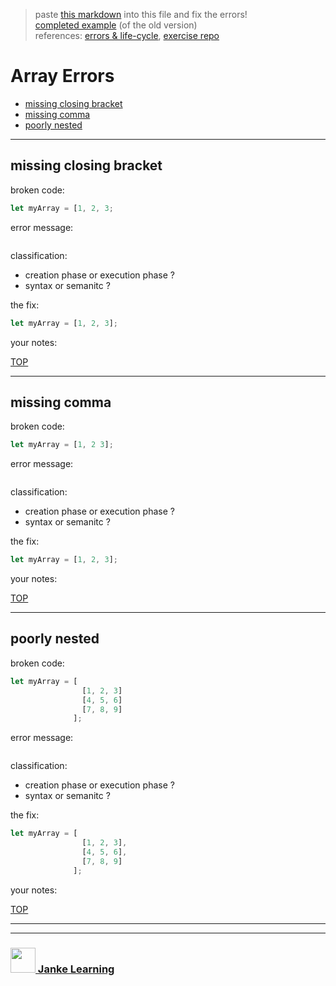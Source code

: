 > paste [this markdown](https://raw.githubusercontent.com/janke-learning/error-exercises/master/arrays.md) into this file and fix the errors!    
> [completed example](https://github.com/AlfiYusrina/hyf-javascript1/blob/master/week1/errors_solutions.MD)  (of the old version)  
> references: [errors & life-cycle](https://github.com/janke-learning/errors-and-life-cycle), [exercise repo](https://github.com/janke-learning/errors)
# Array Errors


* [missing closing bracket](#missing-closing-bracket)
* [missing comma](#missing-comma)
* [poorly nested](#poorly-nested)

---

## missing closing bracket

broken code:
```js
let myArray = [1, 2, 3;
```
error message:
```// Unexpected token
```
classification:
* creation phase or execution phase ?
* syntax or semanitc ?

the fix:
```js
let myArray = [1, 2, 3];
```
your notes:

[TOP](#array-errors)

---

## missing comma

broken code:
```js
let myArray = [1, 2 3];
```
error message:
```// Unexpected number
```
classification:
* creation phase or execution phase ?
* syntax or semanitc ?

the fix:
```js
let myArray = [1, 2, 3];
```
your notes:

[TOP](#array-errors)

---

## poorly nested

broken code:
```js
let myArray = [
                [1, 2, 3]
                [4, 5, 6]
                [7, 8, 9]
              ];
```
error message:
```// Cannot read property '9' of undefined
```
classification:
* creation phase or execution phase ?
* syntax or semanitc ?

the fix:
```js
let myArray = [
                [1, 2, 3],
                [4, 5, 6],
                [7, 8, 9]
              ];
```
your notes:

[TOP](#array-errors)


___
___
### <a href="http://janke-learning.org" target="_blank"><img src="https://user-images.githubusercontent.com/18554853/50098409-22575780-021c-11e9-99e1-962787adaded.png" width="40" height="40"></img> Janke Learning</a>
